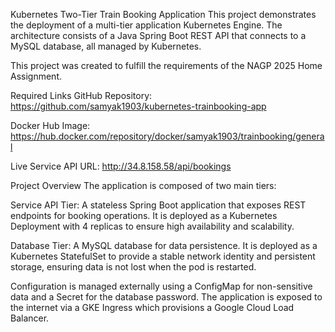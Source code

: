 Kubernetes Two-Tier Train Booking Application
This project demonstrates the deployment of a multi-tier application Kubernetes Engine. The architecture consists of a Java Spring Boot REST API that connects to a MySQL database, all managed by Kubernetes.

This project was created to fulfill the requirements of the NAGP 2025 Home Assignment.

Required Links
GitHub Repository: https://github.com/samyak1903/kubernetes-trainbooking-app

Docker Hub Image: https://hub.docker.com/repository/docker/samyak1903/trainbooking/general

Live Service API URL: http://34.8.158.58/api/bookings

Project Overview
The application is composed of two main tiers:

Service API Tier: A stateless Spring Boot application that exposes REST endpoints for booking operations. It is deployed as a Kubernetes Deployment with 4 replicas to ensure high availability and scalability.

Database Tier: A MySQL database for data persistence. It is deployed as a Kubernetes StatefulSet to provide a stable network identity and persistent storage, ensuring data is not lost when the pod is restarted.

Configuration is managed externally using a ConfigMap for non-sensitive data and a Secret for the database password. The application is exposed to the internet via a GKE Ingress which provisions a Google Cloud Load Balancer.

